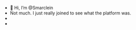 - 👋 Hi, I’m @Smarclein
- Not much. I just really joined to see what the platform was.    
-     
- 

<!---
Smarclein/Smarclein is a ✨ special ✨ repository because its `README.md` (this file) appears on your GitHub profile.
You can click the Preview link to take a look at your changes.
--->
